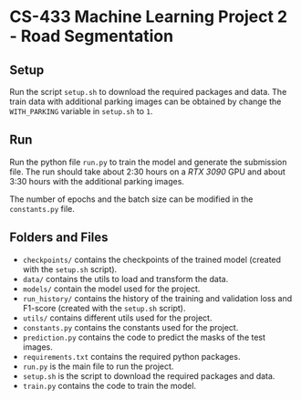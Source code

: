 # CS-433 Machine Learning Project 2 - Road Segmentation

## Setup

Run the script `setup.sh` to download the required packages and data. The train data with additional parking images can be obtained by change the `WITH_PARKING` variable in `setup.sh` to `1`.

## Run

Run the python file `run.py` to train the model and generate the submission file. The run should take about 2:30 hours on a _RTX 3090_ GPU and about 3:30 hours with the additional parking images.

The number of epochs and the batch size can be modified in the `constants.py` file.

## Folders and Files

- `checkpoints/` contains the checkpoints of the trained model (created with the `setup.sh` script).
- `data/` contains the utils to load and transform the data.
- `models/` contain the model used for the project.
- `run_history/` contains the history of the training and validation loss and F1-score (created with the `setup.sh` script).
- `utils/` contains different utils used for the project.
- `constants.py` contains the constants used for the project.
- `prediction.py` contains the code to predict the masks of the test images.
- `requirements.txt` contains the required python packages.
- `run.py` is the main file to run the project.
- `setup.sh` is the script to download the required packages and data.
- `train.py` contains the code to train the model.
